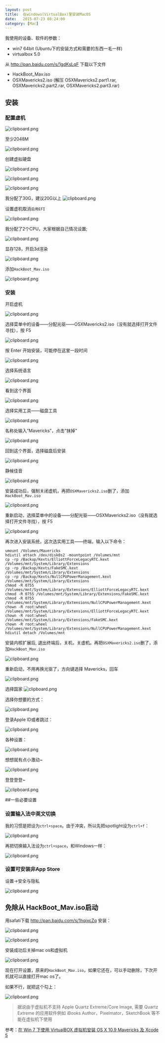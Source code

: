 ```yaml
---
layout: post
title:  在windows(VirtualBox)里安装MacOS
date:   2015-07-23 08:24:00
category: [Mac]
---
```


我使用的设备、软件的参数：

* win7 64bit (Ubuntu下的安装方式和需要的东西一毛一样)
* virtualbox 5.0

从 http://pan.baidu.com/s/1gdKsLqF 下载以下文件

* HackBoot_Mav.iso
* OSXMavericks2.iso  (解压 OSXMavericks2.part1.rar, OSXMavericks2.part2.rar, OSXMavericks2.part3.rar)

<!--more-->

## 安装

### 配置虚机
![clipboard.png](http://segmentfault.com/img/bVmNKs)

至少2048M

![clipboard.png](http://segmentfault.com/img/bVmNKv)

创建虚拟硬盘

![clipboard.png](http://segmentfault.com/img/bVmNKz)

![clipboard.png](http://segmentfault.com/img/bVmNKB)

![clipboard.png](http://segmentfault.com/img/bVmNKD)

我分配了30G，建议20G以上
![clipboard.png](http://segmentfault.com/img/bVmNKG)

设置虚机取消`启用EFI`

![clipboard.png](http://segmentfault.com/img/bVmNKK)

我分配了2个CPU，大家根据自己情况设置;

![clipboard.png](http://segmentfault.com/img/bVmNKU)

显存128，开启3d渲染

![clipboard.png](http://segmentfault.com/img/bVmNK0)

添加`HackBoot_Mav.iso`

![clipboard.png](http://segmentfault.com/img/bVmNK2)

### 安装
开启虚机

![clipboard.png](http://segmentfault.com/img/bVmNK3)

选择菜单中的设备——分配光驱——OSXMavericks2.iso（没有就选择打开文件寻找），按 F5 

![clipboard.png](http://segmentfault.com/img/bVmNK4)


按 Enter 开始安装，可能停在这里一段时间

![clipboard.png](http://segmentfault.com/img/bVmNkA)

选择系统语言

![clipboard.png](http://segmentfault.com/img/bVmNkE)

看到这个界面

![clipboard.png](http://segmentfault.com/img/bVmNkP)

选择实用工具——磁盘工具

![clipboard.png](http://segmentfault.com/img/bVmNkT)

名称处输入“Mavericks”，点击“抹掉”

![clipboard.png](http://segmentfault.com/img/bVmNkO)

回到这个界面，选择磁盘后安装

![clipboard.png](http://segmentfault.com/img/bVmNlc)

静候佳音

![clipboard.png](http://segmentfault.com/img/bVmNlt)

安装成功后，强制关闭虚机，再把`OSXMavericks2.iso`删了，添加`HackBoot_Mav.iso `

![clipboard.png](http://segmentfault.com/img/bVmNK2)

重新启动，选择菜单中的设备——分配光驱——OSXMavericks2.iso（没有就选择打开文件寻找），按 F5 

![clipboard.png](http://segmentfault.com/img/bVmNLi)

再次进入安装系统，这次选实用工具——终端，输入以下命令：

    umount /Volumes/Mavericks
    hdiutil attach /dev/disk0s2 -mountpoint /Volumes/mnt
    cp -rp /Backup/Kexts/ElliottForceLegacyRTC.kext /Volumes/mnt/System/Library/Extensions
    cp -rp /Backup/Kexts/FakeSMC.kext /Volumes/mnt/System/Library/Extensions
    cp -rp /Backup/Kexts/NullCPUPowerManagement.kext /Volumes/mnt/System/Library/Extensions
    chmod -R 0755 /Volumes/mnt/System/Library/Extensions/ElliottForceLegacyRTC.kext
    chmod -R 0755 /Volumes/mnt/System/Library/Extensions/FakeSMC.kext 
    chmod -R 0755 /Volumes/mnt/System/Library/Extensions/NullCPUPowerManagement.kext
    chown -R root:wheel /Volumes/mnt/System/Library/Extensions/ElliottForceLegacyRTC.kext
    chown -R root:wheel /Volumes/mnt/System/Library/Extensions/FakeSMC.kext 
    chown -R root:wheel /Volumes/mnt/System/Library/Extensions/NullCPUPowerManagement.kext
    hdiutil detach /Volumes/mnt

安装内核扩展后, 退出终端后，关机，关虚机。再把`OSXMavericks2.iso`删了，添加`HackBoot_Mav.iso `

![clipboard.png](http://segmentfault.com/img/bVmNK2)

重新启动，不用再换光驱了，方向键选择 Mavericks，回车


![clipboard.png](http://segmentfault.com/img/bVmNLA)

选择国家
![clipboard.png](http://segmentfault.com/img/bVmNEd)

选择你想要的方式：

![clipboard.png](http://segmentfault.com/img/bVmNEk)

登录Apple ID或者跳过：

![clipboard.png](http://segmentfault.com/img/bVmNEu)

各种设置：

![clipboard.png](http://segmentfault.com/img/bVmNEB)

想想就有点小激动~

![clipboard.png](http://segmentfault.com/img/bVmNEP)

登登登登~

![clipboard.png](http://segmentfault.com/img/bVmNE8)

##一些必要设置

### 设置输入法中英文切换

我的习惯是把设为`ctrl+space`。由于冲突，所以先把spotlight设为`ctrl+f`：

![clipboard.png](http://segmentfault.com/img/bVmNHw)


再把切换输入法设为`ctrl+space`，和Windows一样：

![clipboard.png](http://segmentfault.com/img/bVmNHm)

### 设置可安装非App Store
设置->安全与隐私

![clipboard.png](http://segmentfault.com/img/bVmNHE)

## 免除从 HackBoot_Mav.iso启动
用safati下载 http://pan.baidu.com/s/1hqixcZq 安装：


![clipboard.png](http://segmentfault.com/img/bVmNIK)

![clipboard.png](http://segmentfault.com/img/bVmNIN)

安装成功后关掉mac os和虚拟机

![clipboard.png](http://segmentfault.com/img/bVmNJt)

现在打开设置，原来的`HackBoot_Mav.iso`，如果它还在，可以手动删除，下次开机就可以直接打开mac os了。

如果不行，就把这个勾上：

![clipboard.png](http://segmentfault.com/img/bVmNLE)

> 据说由于虚拟机不支持 Apple Quartz Extreme/Core Image, 需要 Quartz Extreme 的应用软件例如 iBooks Author，Pixelmator，SketchBook 等不能在虚拟机下使用 

参考：[在 Win 7 下使用 VirtualBOX 虚拟机安装 OS X 10.9 Mavericks 及 Xcode 5][1]

  [1]: http://bbs.feng.com/read-htm-tid-7625465.html